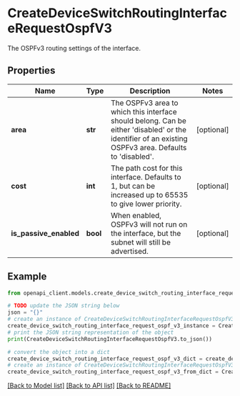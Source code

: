 # CreateDeviceSwitchRoutingInterfaceRequestOspfV3

The OSPFv3 routing settings of the interface.

## Properties

Name | Type | Description | Notes
------------ | ------------- | ------------- | -------------
**area** | **str** | The OSPFv3 area to which this interface should belong. Can be either &#39;disabled&#39; or the identifier of an           existing OSPFv3 area. Defaults to &#39;disabled&#39;. | [optional] 
**cost** | **int** | The path cost for this interface. Defaults to 1, but can be increased up to 65535           to give lower priority. | [optional] 
**is_passive_enabled** | **bool** | When enabled, OSPFv3 will not run on the interface, but the subnet will still be advertised. | [optional] 

## Example

```python
from openapi_client.models.create_device_switch_routing_interface_request_ospf_v3 import CreateDeviceSwitchRoutingInterfaceRequestOspfV3

# TODO update the JSON string below
json = "{}"
# create an instance of CreateDeviceSwitchRoutingInterfaceRequestOspfV3 from a JSON string
create_device_switch_routing_interface_request_ospf_v3_instance = CreateDeviceSwitchRoutingInterfaceRequestOspfV3.from_json(json)
# print the JSON string representation of the object
print(CreateDeviceSwitchRoutingInterfaceRequestOspfV3.to_json())

# convert the object into a dict
create_device_switch_routing_interface_request_ospf_v3_dict = create_device_switch_routing_interface_request_ospf_v3_instance.to_dict()
# create an instance of CreateDeviceSwitchRoutingInterfaceRequestOspfV3 from a dict
create_device_switch_routing_interface_request_ospf_v3_from_dict = CreateDeviceSwitchRoutingInterfaceRequestOspfV3.from_dict(create_device_switch_routing_interface_request_ospf_v3_dict)
```
[[Back to Model list]](../README.md#documentation-for-models) [[Back to API list]](../README.md#documentation-for-api-endpoints) [[Back to README]](../README.md)


